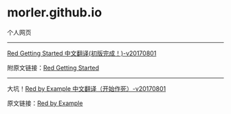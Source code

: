 # morler.github.io
个人网页

---
[Red Getting Started 中文翻译(初版完成！)-v20170801](./red/Red-Getting-Started.html)

附原文链接：[Red Getting Started](http://redprogramming.com/Getting%20Started.html)

---

大坑！[Red by Example 中文翻译（开始作死）-v20170801](./red/redbyexample/index.html)

原文链接：[Red by Example](http://www.red-by-example.org/)
